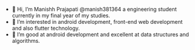 - 👋 Hi, I’m  Manishh Prajapati @manish381364 a engineering student currently in my final year of my studies.
- 👀 I’m interested in android development, front-end web development and also flutter technology. 
- 🌱 I’m good at android development and excellent at data structures and algorithms.

